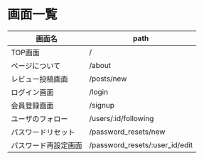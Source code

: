 # 画面一覧

画面名 | path
--- | ---
TOP画面 | /
ページについて | /about
レビュー投稿画面 | /posts/new
ログイン画面 | /login
会員登録画面 | /signup
ユーザのフォロー | /users/:id/following
パスワードリセット | /password_resets/new
パスワード再設定画面 | /password_resets/:user_id/edit
